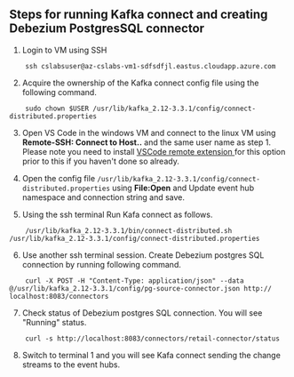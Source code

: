 ## Steps for running Kafka connect and creating Debezium PostgresSQL connector

1. Login to VM using SSH

```
	ssh cslabsuser@az-cslabs-vm1-sdfsdfjl.eastus.cloudapp.azure.com

```

2. Acquire the ownership of the Kafka connect config file using the following command.

```
	sudo chown $USER /usr/lib/kafka_2.12-3.3.1/config/connect-distributed.properties

```

3. Open VS Code in the windows VM and connect to the linux VM using **Remote-SSH: Connect to Host..** and the same user name as step 1. Please note you need to install [VSCode remote extension ](https://code.visualstudio.com/docs/remote/remote-overview) for this option prior to this if you haven't done so already. 

4. Open the config file `/usr/lib/kafka_2.12-3.3.1/config/connect-distributed.properties` using **File:Open** and Update event hub namespace and connection string and save.

5. Using the ssh terminal Run Kafa connect as follows. 
```
	/usr/lib/kafka_2.12-3.3.1/bin/connect-distributed.sh /usr/lib/kafka_2.12-3.3.1/config/connect-distributed.properties  

```
6. Use another ssh terminal session. Create Debezium postgres SQL connection by running following command. 

```
	curl -X POST -H "Content-Type: application/json" --data @/usr/lib/kafka_2.12-3.3.1/config/pg-source-connector.json http://	localhost:8083/connectors

```

7. Check status of Debezium postgres SQL connection. You will see "Running" status. 

```
	curl -s http://localhost:8083/connectors/retail-connector/status

```

8. Switch to terminal 1 and you will see Kafa connect sending the change streams to the event hubs.